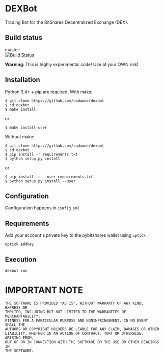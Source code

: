 # DEXBot

Trading Bot for the BitShares Decentralized Exchange
(DEX).

## Build status

master:  
[![Build Status](https://travis-ci.org/Codaone/DEXBot.svg?branch=master)](https://travis-ci.org/Codaone/DEXBot)


**Warning**: This is highly experimental code! Use at your OWN risk!

## Installation

Python 3.4+ + pip are required. With make:

    $ git clone https://github.com/codaone/dexbot
    $ cd dexbot    
    $ make install    

or

    $ make install-user

Without make:

    $ git clone https://github.com/codaone/dexbot
    $ cd dexbot
    $ pip install -r requirements.txt
    $ python setup.py install

or

    $ pip install -r --user requirements.txt
    $ python setup.py install --user

## Configuration

Configuration happens in `config.yml`

## Requirements

Add your account's private key to the pybitshares wallet using `uptick`

    uptick addkey

## Execution

    dexbot run

# IMPORTANT NOTE

    THE SOFTWARE IS PROVIDED "AS IS", WITHOUT WARRANTY OF ANY KIND, EXPRESS OR
    IMPLIED, INCLUDING BUT NOT LIMITED TO THE WARRANTIES OF MERCHANTABILITY,
    FITNESS FOR A PARTICULAR PURPOSE AND NONINFRINGEMENT. IN NO EVENT SHALL THE
    AUTHORS OR COPYRIGHT HOLDERS BE LIABLE FOR ANY CLAIM, DAMAGES OR OTHER
    LIABILITY, WHETHER IN AN ACTION OF CONTRACT, TORT OR OTHERWISE, ARISING FROM,
    OUT OF OR IN CONNECTION WITH THE SOFTWARE OR THE USE OR OTHER DEALINGS IN
    THE SOFTWARE.
